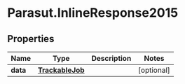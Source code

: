 # Parasut.InlineResponse2015

## Properties
Name | Type | Description | Notes
------------ | ------------- | ------------- | -------------
**data** | [**TrackableJob**](TrackableJob.md) |  | [optional] 


